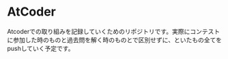 # AtCoder

Atcoderでの取り組みを記録していくためのリポジトリです。実際にコンテストに参加した時のものと過去問を解く時のものとで区別せずに、といたもの全てをpushしていく予定です。

